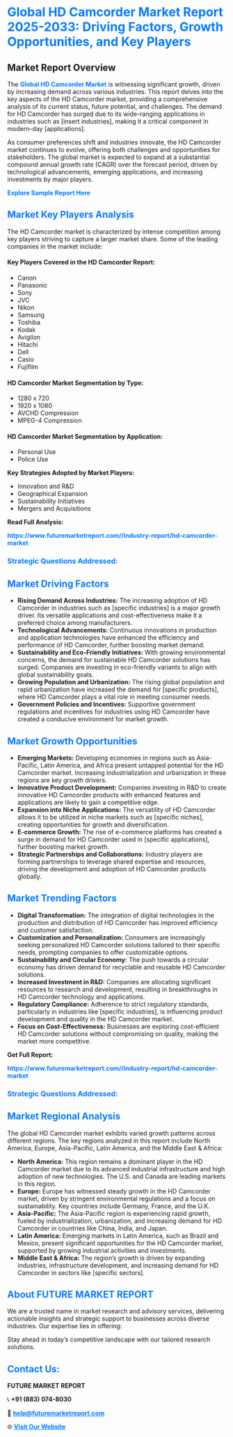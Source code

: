 <h1 style="color: #007BFF;">Global HD Camcorder Market Report 2025-2033: Driving Factors, Growth Opportunities, and Key Players</h1>

<section id="overview">
<h2>Market Report Overview</h2>
<p>The <a href="https://www.futuremarketreport.com//industry-report/hd-camcorder-market" style="color: #007BFF; text-decoration: none;"><strong>Global HD Camcorder Market</strong></a> is witnessing significant growth, driven by increasing demand across various industries. This report delves into the key aspects of the HD Camcorder market, providing a comprehensive analysis of its current status, future potential, and challenges. The demand for HD Camcorder has surged due to its wide-ranging applications in industries such as [insert industries], making it a critical component in modern-day [applications].</p>
<p>As consumer preferences shift and industries innovate, the HD Camcorder market continues to evolve, offering both challenges and opportunities for stakeholders. The global market is expected to expand at a substantial compound annual growth rate (CAGR) over the forecast period, driven by technological advancements, emerging applications, and increasing investments by major players.</p>
</section>

<section id="overview">
<p><a href="https://www.futuremarketreport.com//request-sample/reportId=92245" style="color: #007BFF; text-decoration: none;"><strong>Explore Sample Report Here</strong></a></p>
</section>

<section id="key-players">
<h2 style="color: #007BFF;">Market Key Players Analysis</h2>
<p>The HD Camcorder market is characterized by intense competition among key players striving to capture a larger market share. Some of the leading companies in the market include:</p>
<h4>Key Players Covered in the HD Camcorder Report:</h4>
<ul><li>Canon</li><li>Panasonic</li><li>Sony</li><li>JVC</li><li>Nikon</li><li>Samsung</li><li>Toshiba</li><li>Kodak</li><li>Avigilon</li><li>Hitachi</li><li>Dell</li><li>Casio</li><li>Fujifilm</li></ul>
<h4>HD Camcorder Market Segmentation by Type:</h4>
<ul><li>1280 x 720</li><li>1920 x 1080</li><li>AVCHD Compression</li><li>MPEG-4 Compression</li></ul>

<h4>HD Camcorder Market Segmentation by Application:</h4>
<ul><li>Personal Use</li><li>Police Use</li></ul>
<p><strong>Key Strategies Adopted by Market Players:</strong></p>
<ul>
<li>Innovation and R&D</li>
<li>Geographical Expansion</li>
<li>Sustainability Initiatives</li>
<li>Mergers and Acquisitions</li>
</ul>
</section>

<section>
<p><strong>Read Full Analysis: </strong></p><a href="https://www.futuremarketreport.com//industry-report/hd-camcorder-market" style="color: #007BFF; text-decoration: none;"><strong>https://www.futuremarketreport.com//industry-report/hd-camcorder-market</strong></a>
<h3 style="color: #007BFF;">Strategic Questions Addressed:</h3>
</section>

<section id="driving-factors">
<h2 style="color: #007BFF;">Market Driving Factors</h2>
<ul>
<li><strong>Rising Demand Across Industries:</strong> The increasing adoption of HD Camcorder in industries such as [specific industries] is a major growth driver. Its versatile applications and cost-effectiveness make it a preferred choice among manufacturers.</li>
<li><strong>Technological Advancements:</strong> Continuous innovations in production and application technologies have enhanced the efficiency and performance of HD Camcorder, further boosting market demand.</li>
<li><strong>Sustainability and Eco-Friendly Initiatives:</strong> With growing environmental concerns, the demand for sustainable HD Camcorder solutions has surged. Companies are investing in eco-friendly variants to align with global sustainability goals.</li>
<li><strong>Growing Population and Urbanization:</strong> The rising global population and rapid urbanization have increased the demand for [specific products], where HD Camcorder plays a vital role in meeting consumer needs.</li>
<li><strong>Government Policies and Incentives:</strong> Supportive government regulations and incentives for industries using HD Camcorder have created a conducive environment for market growth.</li>
</ul>
</section>

<section id="growth-opportunities">
<h2 style="color: #007BFF;">Market Growth Opportunities</h2>
<ul>
<li><strong>Emerging Markets:</strong> Developing economies in regions such as Asia-Pacific, Latin America, and Africa present untapped potential for the HD Camcorder market. Increasing industrialization and urbanization in these regions are key growth drivers.</li>
<li><strong>Innovative Product Development:</strong> Companies investing in R&D to create innovative HD Camcorder products with enhanced features and applications are likely to gain a competitive edge.</li>
<li><strong>Expansion into Niche Applications:</strong> The versatility of HD Camcorder allows it to be utilized in niche markets such as [specific niches], creating opportunities for growth and diversification.</li>
<li><strong>E-commerce Growth:</strong> The rise of e-commerce platforms has created a surge in demand for HD Camcorder used in [specific applications], further boosting market growth.</li>
<li><strong>Strategic Partnerships and Collaborations:</strong> Industry players are forming partnerships to leverage shared expertise and resources, driving the development and adoption of HD Camcorder products globally.</li>
</ul>
</section>

<section id="trending-factors">
<h2 style="color: #007BFF;">Market Trending Factors</h2>
<ul>
<li><strong>Digital Transformation:</strong> The integration of digital technologies in the production and distribution of HD Camcorder has improved efficiency and customer satisfaction.</li>
<li><strong>Customization and Personalization:</strong> Consumers are increasingly seeking personalized HD Camcorder solutions tailored to their specific needs, prompting companies to offer customizable options.</li>
<li><strong>Sustainability and Circular Economy:</strong> The push towards a circular economy has driven demand for recyclable and reusable HD Camcorder solutions.</li>
<li><strong>Increased Investment in R&D:</strong> Companies are allocating significant resources to research and development, resulting in breakthroughs in HD Camcorder technology and applications.</li>
<li><strong>Regulatory Compliance:</strong> Adherence to strict regulatory standards, particularly in industries like [specific industries], is influencing product development and quality in the HD Camcorder market.</li>
<li><strong>Focus on Cost-Effectiveness:</strong> Businesses are exploring cost-efficient HD Camcorder solutions without compromising on quality, making the market more competitive.</li>
</ul>
</section>

<section>
<p><strong>Get Full Report: </strong></p><a href="https://www.futuremarketreport.com//industry-report/hd-camcorder-market" style="color: #007BFF; text-decoration: none;"><strong>https://www.futuremarketreport.com//industry-report/hd-camcorder-market</strong></a>
<h3 style="color: #007BFF;">Strategic Questions Addressed:</h3>
</section>


<section id="regional-analysis">
<h2 style="color: #007BFF;">Market Regional Analysis</h2>
<p>The global HD Camcorder market exhibits varied growth patterns across different regions. The key regions analyzed in this report include North America, Europe, Asia-Pacific, Latin America, and the Middle East & Africa:</p>
<ul>
<li><strong>North America:</strong> This region remains a dominant player in the HD Camcorder market due to its advanced industrial infrastructure and high adoption of new technologies. The U.S. and Canada are leading markets in this region.</li>
<li><strong>Europe:</strong> Europe has witnessed steady growth in the HD Camcorder market, driven by stringent environmental regulations and a focus on sustainability. Key countries include Germany, France, and the U.K.</li>
<li><strong>Asia-Pacific:</strong> The Asia-Pacific region is experiencing rapid growth, fueled by industrialization, urbanization, and increasing demand for HD Camcorder in countries like China, India, and Japan.</li>
<li><strong>Latin America:</strong> Emerging markets in Latin America, such as Brazil and Mexico, present significant opportunities for the HD Camcorder market, supported by growing industrial activities and investments.</li>
<li><strong>Middle East & Africa:</strong> The region’s growth is driven by expanding industries, infrastructure development, and increasing demand for HD Camcorder in sectors like [specific sectors].</li>
</ul>
</section>

<footer>
<h2 style="color: #007BFF;">About FUTURE MARKET REPORT</h2>
<p>We are a trusted name in market research and advisory services, delivering actionable insights and strategic support to businesses across diverse industries. Our expertise lies in offering:</p>

<p>Stay ahead in today’s competitive landscape with our tailored research solutions.</p>

<h2 style="color: #007BFF;">Contact Us:</h2>
<p><strong>FUTURE MARKET REPORT</strong></p>
<p>📞 <strong>+91 (883) 074-8030</strong></p>
<p>📧 <strong><a href="mailto:help@futuremarketreport.com" style="color: #007BFF;">help@futuremarketreport.com</a></strong></p>
<p>🌐 <strong><a href="https://www.futuremarketreport.com/" style="color: #007BFF;">Visit Our Website</a></strong></p>
</footer>